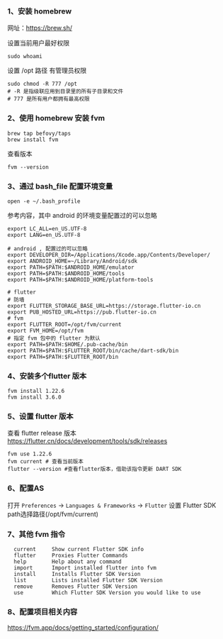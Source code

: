 ### 1、安装 homebrew
网址：https://brew.sh/

设置当前用户最好权限
```shell
sudo whoami
```
设置 /opt 路径 有管理员权限
```shell
sudo chmod -R 777 /opt
# -R 是指级联应用到目录里的所有子目录和文件
# 777 是所有用户都拥有最高权限
```
### 2、使用 homebrew 安装 fvm
```shell
brew tap befovy/taps
brew install fvm
```
查看版本
```shell
fvm --version 
```
### 3、通过 bash_file 配置环境变量
```shell
open -e ~/.bash_profile
```
参考内容，其中 android 的环境变量配置过的可以忽略
```shell
export LC_ALL=en_US.UTF-8
export LANG=en_US.UTF-8

# android , 配置过的可以忽略
export DEVELOPER_DIR=/Applications/Xcode.app/Contents/Developer/
export ANDROID_HOME=~/Library/Android/sdk
export PATH=$PATH:$ANDROID_HOME/emulator
export PATH=$PATH:$ANDROID_HOME/tools
export PATH=$PATH:$ANDROID_HOME/platform-tools

# flutter
# 防墙
export FLUTTER_STORAGE_BASE_URL=https://storage.flutter-io.cn
export PUB_HOSTED_URL=https://pub.flutter-io.cn
# fvm 
export FLUTTER_ROOT=/opt/fvm/current
export FVM_HOME=/opt/fvm
# 指定 fvm 包中的 flutter 为默认
export PATH=$PATH:$HOME/.pub-cache/bin
export PATH=$PATH:$FLUTTER_ROOT/bin/cache/dart-sdk/bin
export PATH=$PATH:$FLUTTER_ROOT/bin
```
### 4、安装多个flutter 版本
```shell
fvm install 1.22.6
fvm install 3.6.0
```
### 5、设置 flutter 版本
查看 flutter release 版本 https://flutter.cn/docs/development/tools/sdk/releases

```shell
fvm use 1.22.6
fvm current # 查看当前版本
flutter --version #查看flutter版本，借助该指令更新 DART SDK
```
### 6、配置AS
打开 `Preferences` → `Languages & Frameworks` → `Flutter` 
设置 Flutter SDK path选择路径(/opt/fvm/current)

### 7、其他 fvm 指令
```shell
  current     Show current Flutter SDK info
  flutter     Proxies Flutter Commands
  help        Help about any command
  import      Import installed flutter into fvm
  install     Installs Flutter SDK Version
  list        Lists installed Flutter SDK Version
  remove      Removes Flutter SDK Version
  use         Which Flutter SDK Version you would like to use
```
### 8、配置项目相关内容
https://fvm.app/docs/getting_started/configuration/

